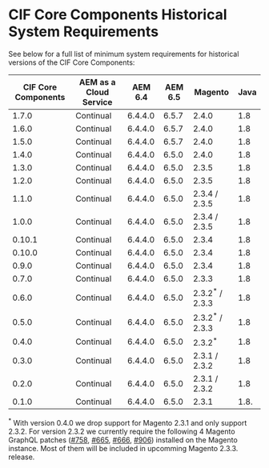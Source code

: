 # CIF Core Components Historical System Requirements

See below for a full list of minimum system requirements for historical versions of the CIF Core Components:

| CIF Core Components | AEM as a Cloud Service | AEM 6.4 | AEM 6.5 | Magento                    | Java |
| ------------------- | ---------------------- | ------- | ------- | -------------------------- | ---- |
| 1.7.0               | Continual              | 6.4.4.0 | 6.5.7   | 2.4.0                      | 1.8  |
| 1.6.0               | Continual              | 6.4.4.0 | 6.5.7   | 2.4.0                      | 1.8  |
| 1.5.0               | Continual              | 6.4.4.0 | 6.5.7   | 2.4.0                      | 1.8  |
| 1.4.0               | Continual              | 6.4.4.0 | 6.5.0   | 2.4.0                      | 1.8  |
| 1.3.0               | Continual              | 6.4.4.0 | 6.5.0   | 2.3.5                      | 1.8  |
| 1.2.0               | Continual              | 6.4.4.0 | 6.5.0   | 2.3.5                      | 1.8  |
| 1.1.0               | Continual              | 6.4.4.0 | 6.5.0   | 2.3.4 / 2.3.5              | 1.8  |
| 1.0.0               | Continual              | 6.4.4.0 | 6.5.0   | 2.3.4 / 2.3.5              | 1.8  |
| 0.10.1              | Continual              | 6.4.4.0 | 6.5.0   | 2.3.4                      | 1.8  |
| 0.10.0              | Continual              | 6.4.4.0 | 6.5.0   | 2.3.4                      | 1.8  |
| 0.9.0               | Continual              | 6.4.4.0 | 6.5.0   | 2.3.4                      | 1.8  |
| 0.7.0               | Continual              | 6.4.4.0 | 6.5.0   | 2.3.3                      | 1.8  |
| 0.6.0               | Continual              | 6.4.4.0 | 6.5.0   | 2.3.2<sup>\*</sup> / 2.3.3 | 1.8  |
| 0.5.0               | Continual              | 6.4.4.0 | 6.5.0   | 2.3.2<sup>\*</sup> / 2.3.3 | 1.8  |
| 0.4.0               | Continual              | 6.4.4.0 | 6.5.0   | 2.3.2<sup>\*</sup>         | 1.8  |
| 0.3.0               | Continual              | 6.4.4.0 | 6.5.0   | 2.3.1 / 2.3.2              | 1.8  |
| 0.2.0               | Continual              | 6.4.4.0 | 6.5.0   | 2.3.1 / 2.3.2              | 1.8  |
| 0.1.0               | Continual              | 6.4.4.0 | 6.5.0   | 2.3.1                      | 1.8. |

<sup>\*</sup> With version 0.4.0 we drop support for Magento 2.3.1 and only support 2.3.2. For version 2.3.2 we currently require the following 4 Magento GraphQL patches ([#758](https://github.com/magento/graphql-ce/issues/758), [#665](https://github.com/magento/graphql-ce/pull/665), [#666](https://github.com/magento/graphql-ce/pull/666), [#906](https://github.com/magento/graphql-ce/pull/906)) installed on the Magento instance. Most of them will be included in upcomming Magento 2.3.3. release.
